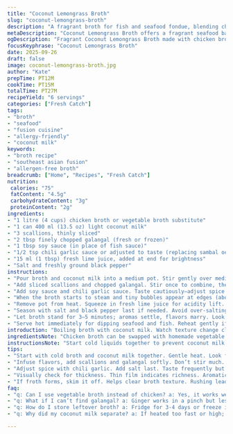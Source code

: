 ```yaml
---
title: "Coconut Lemongrass Broth"
slug: "coconut-lemongrass-broth"
description: "A fragrant broth for fish and seafood fondue, blending chicken stock with coconut milk and herbs. Adjusted quantities, swapped lemongrass for galangal and fish sauce for soy sauce. Light heat from chili paste, balanced acidity from lime juice. Simmered briefly to meld flavors with clear cues on aroma and texture. No nuts, dairy, eggs, or gluten. Practical substitutions included for broth and seasonings. Focus on sensory transitions when boiling and reducing for safety and depth. Efficient, straightforward steps with timing buffers and problem-solving tips."
metaDescription: "Coconut Lemongrass Broth offers a fragrant seafood base with chicken stock and coconut milk; balanced flavors, no allergens."
ogDescription: "Fragrant Coconut Lemongrass Broth made with chicken broth and coconut milk; a perfect base for seafood fondue."
focusKeyphrase: "Coconut Lemongrass Broth"
date: 2025-09-26
draft: false
image: coconut-lemongrass-broth.jpg
author: "Kate"
prepTime: PT12M
cookTime: PT15M
totalTime: PT27M
recipeYield: "6 servings"
categories: ["Fresh Catch"]
tags:
- "broth"
- "seafood"
- "fusion cuisine"
- "allergy-friendly"
- "coconut milk"
keywords:
- "broth recipe"
- "southeast asian fusion"
- "allergen-free broth"
breadcrumb: ["Home", "Recipes", "Fresh Catch"]
nutrition: 
 calories: "75"
 fatContent: "4.5g"
 carbohydrateContent: "3g"
 proteinContent: "2g"
ingredients:
- "1 litre (4 cups) chicken broth or vegetable broth substitute"
- "1 can 400 ml (13.5 oz) light coconut milk"
- "3 scallions, thinly sliced"
- "2 tbsp finely chopped galangal (fresh or frozen)"
- "1 tbsp soy sauce (in place of fish sauce)"
- "1/2 tsp chili garlic sauce or adjusted to taste (replacing sambal oelek)"
- "15 ml (1 tbsp) fresh lime juice, added at end for brightness"
- "Salt and freshly ground black pepper"
instructions:
- "Pour broth and coconut milk into a medium pot. Stir gently over medium heat, aim for gentle simmer not rolling boil; bubbles should form around edges first."
- "Add sliced scallions and chopped galangal. Stir once to combine, then quiet. Let herbs infuse as heat rises. Watch for aroma shift—fresh, citrusy, earthy notes."
- "Add soy sauce and chili garlic sauce. Taste cautiously—adjust spice level gradually. Salt last, since soy sauce adds saltiness already."
- "When the broth starts to steam and tiny bubbles appear at edges (about 10 mins), reduce heat slightly to maintain very soft simmer."
- "Remove pot from heat. Squeeze in fresh lime juice for acidity lift. Stir swiftly to mix while broth still hot for immediate flavor blending."
- "Season with salt and black pepper last if needed. Avoid over-salting early; liquids reduce slightly and intensify saltiness. Use spoon taste test."
- "Let broth stand for 3–5 minutes; aromas settle, flavors marry. Look for thin film forming as natural oils surface indicating richness."
- "Serve hot immediately for dipping seafood and fish. Reheat gently if needed—avoid high heat or broth can separate or curdle."
introduction: "Boiling broth with coconut milk. Watch texture change closely. Starting with chicken stock, but vegetable broth works if you need vegan. Galangal swaps lemongrass here for woodier, sharper peppery punch. Soy sauce instead of fish sauce cuts salt but keeps umami. A mild heat spike from chili garlic sauce, quick stir, smells wafting. Simmer low to not break coconut milk fat. Chill in kitchen is no friend here. Lime juice at end brightens without bitterness, don’t skip. Salt addition late prevents unpleasant metallic edge. Scallions melt flavor-wise, not too soft, not raw. Timing loose—look, smell, taste. Perfect broth starts near boil, settles into simmer, then rest. This broth keeps seafood tender, never overwhelmed. Don’t let booms or bubbles fool you—the edge bubbles whisper readiness. Skim if froth rises, saves smoothness. Coconut milk can split if stirred rough or heated too high; slow gentle warming key. Use your nose and eye for the clues. No butter or cream or nuts. Allergy-proof, still rich. No gluten, eggs, dairy. Bueno."
ingredientsNote: "Chicken broth can be swapped with homemade vegetable stock or store-bought broth alternatives for dietary needs. If using canned coconut milk, lighter versions help prevent greasy heaviness but full fat can work for richness—adjust seasoning accordingly. Galangal and lemongrass share citrusy notes but galangal adds sharper spice; if unavailable, ginger works with less punch. Soy sauce here replaces fish sauce for a less intense saltiness and fishy flavor—tamari or gluten-free version okay too. Chili garlic sauce chosen over sambal for accessible pantry replacement; adjust heat by adding more or less. Fresh lime juice introduced for acidity and aroma freshness, allows control better than lemon or vinegar which can overpower. Scallions add gentle oniony sweetness; white and green parts both usable. Salt last—remember broth reduces slightly on simmer, over-salting is common rookie mistake. Black pepper freshly ground offers mild heat and earthy notes. No butter or cream avoids dairy allergies and curdling risk under heat."
instructionsNote: "Start cold liquids together to prevent coconut milk from breaking, warming gradually. Medium heat, look for steam and tiny edge bubbles before cranking up. Stir gently to combine but avoid vigorous stirring once simmering to preserve coconut milk texture. When herbs like scallions and galangal go in, no excess stirring—let infusion happen through warm water. Soy sauce and chili paste go after herbs mellow aroma to balance salt and heat. Taste a little after additions but before seasoning further to avoid over-flavoring. Simmer time counts less than aroma and bubble cues; watch broth move not just clock. Lime juice always last and off heat to avoid curdle and bitterness. Final taste adjustment only last step; keep salt and pepper subtle. Standing time after heat off lets aromas stabilize but don’t cool soup down completely or fats congeal differently. Serve hot, reheat gently if needed. Quick skim off froth if too foamy to avoid bitter mouthfeel. Remember, coconut milk separates if overheated aggressively; slow and steady wins. This broth carries seafood flavors without overpowering delicate protein texture; too hot or too acidic will toughen fish. Keep broth fluid, fragrant, gently spicy, slightly citrus. This is the base for dunking, not sipping alone."
tips:
- "Start with cold broth and coconut milk together. Gentle heat. Look for steam before rolling boil. Tiny edge bubbles mean simmer."
- "Infuse flavors, add scallions and galangal softly. Don’t stir much. Let the heat extract aromas. Smells shift as they cook."
- "Adjust spice with chili garlic. Add salt last. Taste frequently but don’t over-flavor early. Simmering concentrates flavors. Mind saltiness."
- "Visually check for thickness. Thin film indicates richness. Aromatic? Good. Stand for a few minutes after cooking to marry flavors."
- "If froth forms, skim it off. Helps clear broth texture. Rushing leads to grainy finish. Patience is key for broth clarity."
faq:
- "q: Can I use vegetable broth instead of chicken? a: Yes, it works well too. Same method applies. Flavor might be slightly different though."
- "q: What if I can’t find galangal? a: Ginger works in a pinch but less punch, sharper notes. Fresh is best. Adjust quantity cautiously."
- "q: How do I store leftover broth? a: Fridge for 3-4 days or freeze in portions. Use airtight containers. Avoid overfilling to prevent spills."
- "q: Why did my coconut milk separate? a: If heated too fast or high; keep it low and slow. Gentle warming preserves texture. Stirring rough doesn’t help."

---
```

